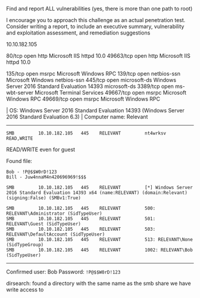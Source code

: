 
Find and report ALL vulnerabilities (yes, there is more than one path to root)

I encourage you to approach this challenge as an actual penetration test. Consider writing a report, to include an executive summary, vulnerability and exploitation assessment, and remediation suggestions

10.10.182.105

80/tcp    open  http          Microsoft IIS httpd 10.0
49663/tcp open  http          Microsoft IIS httpd 10.0

135/tcp   open  msrpc         Microsoft Windows RPC
139/tcp   open  netbios-ssn   Microsoft Windows netbios-ssn
445/tcp   open  microsoft-ds  Windows Server 2016 Standard Evaluation 14393 microsoft-ds
3389/tcp  open  ms-wbt-server Microsoft Terminal Services
49667/tcp open  msrpc         Microsoft Windows RPC
49669/tcp open  msrpc         Microsoft Windows RPC

|   OS: Windows Server 2016 Standard Evaluation 14393 (Windows Server 2016 Standard Evaluation 6.3)
|   Computer name: Relevant

---

```
SMB         10.10.182.105   445    RELEVANT         nt4wrksv        READ,WRITE   
```
READ/WRITE even for guest

Found file:
```
Bob - !P@$$W0rD!123 
Bill - Juw4nnaM4n420696969!$$$ 
```

```
SMB         10.10.182.105   445    RELEVANT         [*] Windows Server 2016 Standard Evaluation 14393 x64 (name:RELEVANT) (domain:Relevant) (signing:False) (SMBv1:True)

SMB         10.10.182.105   445    RELEVANT         500: RELEVANT\Administrator (SidTypeUser)
SMB         10.10.182.105   445    RELEVANT         501: RELEVANT\Guest (SidTypeUser)
SMB         10.10.182.105   445    RELEVANT         503: RELEVANT\DefaultAccount (SidTypeUser)
SMB         10.10.182.105   445    RELEVANT         513: RELEVANT\None (SidTypeGroup)
SMB         10.10.182.105   445    RELEVANT         1002: RELEVANT\Bob (SidTypeUser)
```


---

Confirmed user: Bob
Password: `!P@$$W0rD!123`

dirsearch:
found a directory with the same name as the smb share we have write access to

